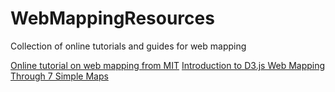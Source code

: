 # WebMappingResources
Collection of online tutorials and guides for web mapping 

[Online tutorial on web mapping from MIT](http://duspviz.mit.edu/web-map-workshop/)
[Introduction to D3.js Web Mapping Through 7 Simple Maps](http://maptimelex.github.io/d3-mapping/)
